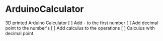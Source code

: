 # ArduinoCalculator
3D printed Arduino Calculator
[ ] Add - to the first number
[ ] Add decimal point to the number's
[ ] Add calculus to the operations
[ ] Calculus with decimal point
